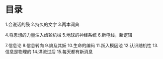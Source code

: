 # 目录
1.会说话的鼓
2.持久的文字
3.两本词典

4.将思想的力量注入齿轮机械
5.地球的神经系统
6.新电线，新逻辑

7.信息论
8.信息转向
9.熵及其妖
10.生命的编码
11.跃入模因池
12.认识随机性
13.信息是物理的
14.洪流过后
15.每天都有新消息
